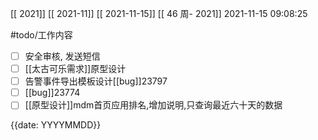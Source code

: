 [[ 2021]]
[[ 2021-11]]
[[ 2021-11-15]]
[[ 46 周- 2021]]
 2021-11-15 09:08:25
 
 #todo/工作内容 
 - [ ] 安全审核, 发送短信
 - [ ] [[太古可乐需求]]原型设计
 - [ ] 告警事件导出模板设计[[bug]]23797
 - [ ] [[bug]]23774
 - [ ] [[原型设计]]mdm首页应用排名,增加说明,只查询最近六十天的数据

{{date: YYYYMMDD}}